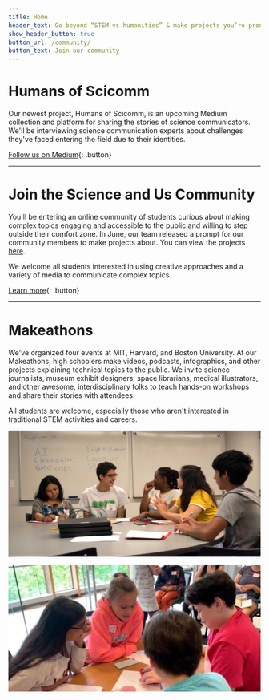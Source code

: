 ```yaml
---
title: Home
header_text: Go beyond “STEM vs humanities” & make projects you’re proud of
show_header_button: true
button_url: /community/
button_text: Join our community
---
```


# Humans of Scicomm

Our newest project, Humans of Scicomm, is an upcoming Medium collection and platform for sharing the stories of science communicators. We'll be interviewing science communication experts about challenges they've faced entering the field due to their identities.

[Follow us on Medium](https://medium.com/science-and-us){: .button}

---

# Join the Science and Us Community

You'll be entering an online community of students curious about making complex topics engaging and accessible to the public and willing to step outside their comfort zone. In June, our team released a prompt for our community members to make projects about. You can view the projects [here](/community/#project-gallery).

We welcome all students interested in using creative approaches and a variety of media to communicate complex topics.

[Learn more](/community/){: .button}

---

# Makeathons

We've organized four events at MIT, Harvard, and Boston University. At our Makeathons, high schoolers make videos, podcasts, infographics, and other projects explaining technical topics to the public. We invite science journalists, museum exhibit designers, space librarians, medical illustrators, and other awesome, interdisciplinary folks to teach hands-on workshops and share their stories with attendees.

All students are welcome, especially those who aren't interested in traditional STEM activities and careers.

<div class="grid two-columns" markdown="1">

![](/assets/1.jpg)

![](/assets/2.jpg)

</div>